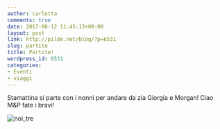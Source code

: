 ```yaml
---
author: carlotta
comments: true
date: 2017-06-12 11:45:13+00:00
layout: post
link: http://pilde.net/blog/?p=6531
slug: partite
title: Partite!
wordpress_id: 6531
categories:
- Eventi
- viaggi
---
```


Stamattina si parte con i nonni per andare da zia Giorgia e Morgan! Ciao M&P fate i bravi!

![noi_tre]({{baseurl}}/uploads/2017/06/noi_tre.png)



